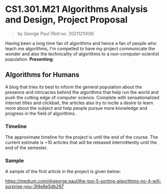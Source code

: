 # CS1.301.M21 Algorithms Analysis and Design, Project Proposal

>  by George Paul (Roll no: 2021121006)

Having been a long time fan of algorithms and hence a fan of people who teach me algorithms, I'm compelled to have my project communicate the wonder and also the technicality of algorithms to a non-computer-scientist population. **Presenting**:

## Algorithms for Humans

A blog that tries its best to inform the general population about the presence and intricacies behind the algorithms that help run the world and push the cutting edge of computer science. Complete with sensationalized internet titles and clickbait, the articles also try to incite a desire to learn more about the subject and help people pursue more knowledge and progress in the field of algorithms.

### Timeline

The approximate timeline for the project is until the end of the course. The current estimate is ~10 articles that will be released intermittently until the end of the semester.

### Sample

A sample of the first article in the project is given below:

https://medium.com/@george.paul/the-top-5-sorting-algorithms-no-4-will-surprise-you-3f4e8e5db297
